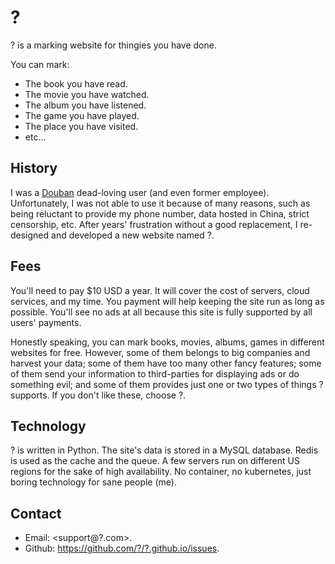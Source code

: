 # ?

? is a marking website for thingies you have done.

You can mark:

* The book you have read.
* The movie you have watched.
* The album you have listened.
* The game you have played.
* The place you have visited.
* etc...

## History

I was a [Douban](https://douban.com) dead-loving user (and even former employee).
Unfortunately, I was not able to use it because of many reasons, such as being
reluctant to provide my phone number, data hosted in China, strict censorship, etc.
After years' frustration without a good replacement, I re-designed and developed
a new website named ?.

## Fees

You'll need to pay $10 USD a year. It will cover the cost of servers,
cloud services, and my time. You payment will help keeping the site run as long as
possible. You'll see no ads at all because this site is fully supported by all
users' payments.

Honestly speaking, you can mark books, movies, albums, games in different websites
for free. However, some of them belongs to big companies and harvest your
data; some of them have too many other fancy features;
some of them send your information to third-parties for displaying ads or
do something evil; and some of them provides just one or two types of things
? supports. If you don't like these, choose ?.

## Technology

? is written in Python.
The site's data is stored in a MySQL database.
Redis is used as the cache and the queue.
A few servers run on different US regions for the sake of high availability.
No container, no kubernetes, just boring technology for sane people (me).

## Contact

* Email: <support@?.com>.
* Github: <https://github.com/?/?.github.io/issues>.
